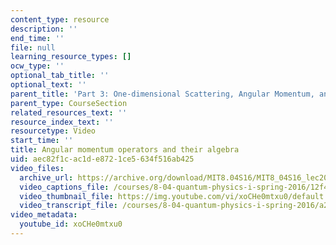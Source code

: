 ```yaml
---
content_type: resource
description: ''
end_time: ''
file: null
learning_resource_types: []
ocw_type: ''
optional_tab_title: ''
optional_text: ''
parent_title: 'Part 3: One-dimensional Scattering, Angular Momentum, and Central Potentials'
parent_type: CourseSection
related_resources_text: ''
resource_index_text: ''
resourcetype: Video
start_time: ''
title: Angular momentum operators and their algebra
uid: aec82f1c-ac1d-e872-1ce5-634f516ab425
video_files:
  archive_url: https://archive.org/download/MIT8.04S16/MIT8_04S16_lec20_s2_300k.mp4
  video_captions_file: /courses/8-04-quantum-physics-i-spring-2016/12f4733a63ae5e079867adaf75622b62_xoCHe0mtxu0.vtt
  video_thumbnail_file: https://img.youtube.com/vi/xoCHe0mtxu0/default.jpg
  video_transcript_file: /courses/8-04-quantum-physics-i-spring-2016/a25ad2572e1617e20a8dfdb5c12a0f48_xoCHe0mtxu0.pdf
video_metadata:
  youtube_id: xoCHe0mtxu0
---
```

